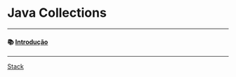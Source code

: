 # Java Collections

<hr>

#### 📚 [Introdução](https://github.com/lucasoliveira04/javaCollections/blob/main/Introdução/introducao.md)

<hr>

[Stack](https://github.com/lucasoliveira04/javaCollections/blob/main/Stack/stack.md)
